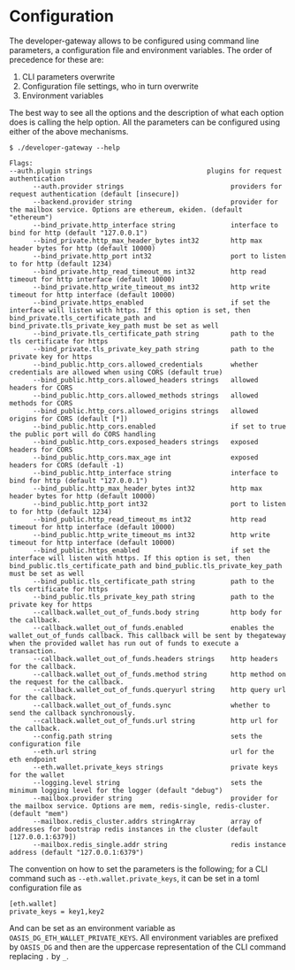 # Configuration
The developer-gateway allows to be configured using command line parameters,
a configuration file and environment variables. The order of precedence for
these are:
 1. CLI parameters overwrite
 1. Configuration file settings, who in turn overwrite
 1. Environment variables

The best way to see all the options and the description of what each option does
is calling the help option. All the parameters can be configured using either of
the above mechanisms.

```
$ ./developer-gateway --help

Flags:
--auth.plugin strings                             plugins for request authentication
      --auth.provider strings                           providers for request authentication (default [insecure])
      --backend.provider string                         provider for the mailbox service. Options are ethereum, ekiden. (default "ethereum")
      --bind_private.http_interface string              interface to bind for http (default "127.0.0.1")
      --bind_private.http_max_header_bytes int32        http max header bytes for http (default 10000)
      --bind_private.http_port int32                    port to listen to for http (default 1234)
      --bind_private.http_read_timeout_ms int32         http read timeout for http interface (default 10000)
      --bind_private.http_write_timeout_ms int32        http write timeout for http interface (default 10000)
      --bind_private.https_enabled                      if set the interface will listen with https. If this option is set, then bind_private.tls_certificate_path and bind_private.tls_private_key_path must be set as well
      --bind_private.tls_certificate_path string        path to the tls certificate for https
      --bind_private.tls_private_key_path string        path to the private key for https
      --bind_public.http_cors.allowed_credentials       whether credentials are allowed when using CORS (default true)
      --bind_public.http_cors.allowed_headers strings   allowed headers for CORS
      --bind_public.http_cors.allowed_methods strings   allowed methods for CORS
      --bind_public.http_cors.allowed_origins strings   allowed origins for CORS (default [*])
      --bind_public.http_cors.enabled                   if set to true the public port will do CORS handling
      --bind_public.http_cors.exposed_headers strings   exposed headers for CORS
      --bind_public.http_cors.max_age int               exposed headers for CORS (default -1)
      --bind_public.http_interface string               interface to bind for http (default "127.0.0.1")
      --bind_public.http_max_header_bytes int32         http max header bytes for http (default 10000)
      --bind_public.http_port int32                     port to listen to for http (default 1234)
      --bind_public.http_read_timeout_ms int32          http read timeout for http interface (default 10000)
      --bind_public.http_write_timeout_ms int32         http write timeout for http interface (default 10000)
      --bind_public.https_enabled                       if set the interface will listen with https. If this option is set, then bind_public.tls_certificate_path and bind_public.tls_private_key_path must be set as well
      --bind_public.tls_certificate_path string         path to the tls certificate for https
      --bind_public.tls_private_key_path string         path to the private key for https
      --callback.wallet_out_of_funds.body string        http body for the callback.
      --callback.wallet_out_of_funds.enabled            enables the wallet_out_of_funds callback. This callback will be sent by thegateway when the provided wallet has run out of funds to execute a transaction.
      --callback.wallet_out_of_funds.headers strings    http headers for the callback.
      --callback.wallet_out_of_funds.method string      http method on the request for the callback.
      --callback.wallet_out_of_funds.queryurl string    http query url for the callback.
      --callback.wallet_out_of_funds.sync               whether to send the callback synchronously.
      --callback.wallet_out_of_funds.url string         http url for the callback.
      --config.path string                              sets the configuration file
      --eth.url string                                  url for the eth endpoint
      --eth.wallet.private_keys strings                 private keys for the wallet
      --logging.level string                            sets the minimum logging level for the logger (default "debug")
      --mailbox.provider string                         provider for the mailbox service. Options are mem, redis-single, redis-cluster. (default "mem")
      --mailbox.redis_cluster.addrs stringArray         array of addresses for bootstrap redis instances in the cluster (default [127.0.0.1:6379])
      --mailbox.redis_single.addr string                redis instance address (default "127.0.0.1:6379")
```

The convention on how to set the parameters is the following; for a CLI command
such as `--eth.wallet.private_keys`, it can be set in a toml configuration file
as 

```
[eth.wallet]
private_keys = key1,key2
```

And can be set as an environment variable as `OASIS_DG_ETH_WALLET_PRIVATE_KEYS`.
All environment variables are prefixed by `OASIS_DG` and then are the uppercase
representation of the CLI command replacing `.` by `_`.
